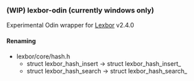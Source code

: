 ### (WIP) lexbor-odin (currently windows only)
Experimental Odin wrapper for [Lexbor](https://github.com/lexbor/lexbor/) v2.4.0

#### Renaming
- lexbor/core/hash.h
    - struct lexbor_hash_insert -> struct lexbor_hash_insert_
    - struct lexbor_hash_search -> struct lexbor_hash_search_
